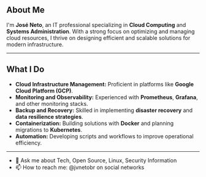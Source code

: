 ## About Me

I'm **José Neto**, an IT professional specializing in **Cloud Computing** and **Systems Administration**. With a strong focus on optimizing and managing cloud resources, I thrive on designing efficient and scalable solutions for modern infrastructure.

---

## What I Do

- **Cloud Infrastructure Management:** Proficient in platforms like **Google Cloud Platform (GCP)**.
- **Monitoring and Observability:** Experienced with **Prometheus**, **Grafana**, and other monitoring stacks.
- **Backup and Recovery:** Skilled in implementing **disaster recovery** and **data resilience strategies**.
- **Containerization:** Building solutions with **Docker** and planning migrations to **Kubernetes**.
- **Automation:** Developing scripts and workflows to improve operational efficiency.

---

- 💬 Ask me about Tech, Open Source, Linux, Security Information
- 📫 How to reach me: @jvnetobr on social networks
<!--- 😄 Pronouns: 
- ⚡ Fun fact: ...-->

